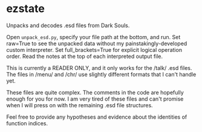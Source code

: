 # ezstate
Unpacks and decodes .esd files from Dark Souls.

Open `unpack_esd.py`, specify your file path at the bottom, and run. Set raw=True to see the
unpacked data without my painstakingly-developed custom interpreter. Set full_brackets=True
for explicit logical operation order. Read the notes at the top of each interpreted output 
file.

This is currently a READER ONLY, and it only works for the /talk/ .esd files. The files in
/menu/ and /chr/ use slightly different formats that I can't handle yet.

These files are quite complex. The comments in the code are hopefully enough for you for now.
I am very tired of these files and can't promise when I will press on with the remaining .esd
file structures.

Feel free to provide any hypotheses and evidence about the identities of function indices.
